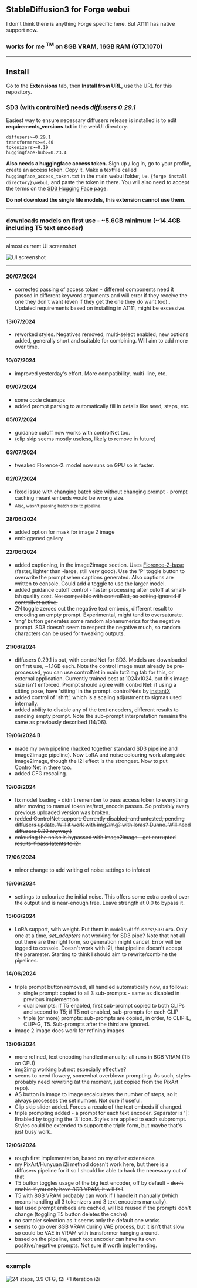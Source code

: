 ## StableDiffusion3 for Forge webui ##
I don't think there is anything Forge specific here. But A1111 has native support now.
### works for me <sup>TM</sup> on 8GB VRAM, 16GB RAM (GTX1070) ###

---
## Install ##
Go to the **Extensions** tab, then **Install from URL**, use the URL for this repository.
### SD3 (with controlNet) needs *diffusers 0.29.1* ###

Easiest way to ensure necessary diffusers release is installed is to edit **requirements_versions.txt** in the webUI directory.
```
diffusers>=0.29.1
transformers>=4.40
tokenizers>=0.19
huggingface-hub>=0.23.4
```

**Also needs a huggingface access token.** Sign up / log in, go to your profile, create an access token. Copy it. Make a textfile called ```huggingface_access_token.txt``` in the main webui folder, i.e. ```{forge install directory}\webui```, and paste the token in there. You will also need to accept the terms on the [SD3 Hugging Face page](https://huggingface.co/stabilityai/stable-diffusion-3-medium-diffusers).

**Do not download the single file models, this extension cannot use them.**

---
### downloads models on first use - ~5.6GB minimum (~14.4GB including T5 text encoder) ###

---
almost current UI screenshot

![](screenshot2.png "UI screenshot")

---
#### 20/07/2024 ####
* corrected passing of access token - different components need it passed in different keyword arguments and will error if they receive the one they don't want (even if they get the one they do want too).. Updated requirements based on installing in A1111, might be excessive.

#### 13/07/2024 ####
* reworked styles. Negatives removed; multi-select enabled; new options added, generally short and suitable for combining. Will aim to add more over time.

#### 10/07/2024 ####
* improved yesterday's effort. More compatibility, multi-line, etc.

#### 09/07/2024 ####
* some code cleanups
* added prompt parsing to automatically fill in details like seed, steps, etc.

#### 05/07/2024 ####
* guidance cutoff now works with controlNet too.
* (clip skip seems mostly useless, likely to remove in future)

#### 03/07/2024 ####
* tweaked Florence-2: model now runs on GPU so is faster.

#### 02/07/2024 ####
* fixed issue with changing batch size without changing prompt - prompt caching meant embeds would be wrong size.
* <sub>Also, wasn't passing batch size to pipeline.</sub>

#### 28/06/2024 ####
* added option for mask for image 2 image
* embiggened gallery

#### 22/06/2024 ####
* added captioning, in the image2image section. Uses [Florence-2-base](https://huggingface.co/microsoft/Florence-2-base) (faster, lighter than -large, still very good). Use the 'P' toggle button to overwrite the prompt when captions generated. Also captions are written to console. Could add a toggle to use the larger model.
* added guidance cutoff control - faster processing after cutoff at small-ish quality cost. ~~Not compatible with controlNet, so setting ignored if controlNet active.~~
* ZN toggle zeroes out the negative text embeds, different result to encoding an empty prompt. Experimental, might tend to oversaturate.
* 'rng' button generates some random alphanumerics for the negative prompt. SD3 doesn't seem to respect the negative much, so random characters can be used for tweaking outputs.

#### 21/06/2024 ####
* diffusers 0.29.1 is out, with controlNet for SD3. Models are downloaded on first use, ~1.1GB each. Note the control image must already be pre-processed, you can use controlNet in main txt2img tab for this, or external application. Currently trained best at 1024x1024, but this image size isn't enforced. Prompt should agree with controlNet: if using a sitting pose, have 'sitting' in the prompt. controlNets by [instantX](https://huggingface.co/InstantX)
* added control of 'shift', which is a scaling adjustment to sigmas used internally.
* added ability to disable any of the text encoders, different results to sending empty prompt. Note the sub-prompt interpretation remains the same as previously described (14/06).

#### 19/06/2024 B ####
* made my own pipeline (hacked together standard SD3 pipeline and image2image pipeline). Now LoRA and noise colouring work alongside image2image, though the i2i effect is the strongest. Now to put ControlNet in there too.
* added CFG rescaling.


#### 19/06/2024 ####
* fix model loading - didn't remember to pass access token to everything after moving to manual tokenize/text_encode passes. So probably every previous uploaded version was broken.
* ~~(added ControlNet support. Currently disabled, and untested, pending diffusers update. Will it work with img2img? with loras? Dunno. Will need diffusers 0.30 anyway.)~~
* ~~colouring the noise is bypassed with image2image - get corrupted results if pass latents to i2i.~~

#### 17/06/2024 ####
* minor change to add writing of noise settings to infotext

#### 16/06/2024 ####
* settings to colourize the initial noise. This offers some extra control over the output and is near-enough free. Leave strength at 0.0 to bypass it.

#### 15/06/2024 ####
* LoRA support, with weight. Put them in ```models\diffusers\SD3Lora```. Only one at a time, *set_adapters* not working for SD3 pipe? Note that not all out there are the right form, so generation might cancel. Error will be logged to console. Doesn't work with i2i, that pipeline doesn't accept the parameter. Starting to think I should aim to rewrite/combine the pipelines.

#### 14/06/2024 ####
* triple prompt button removed, all handled automatically now, as follows:
	* single prompt: copied to all 3 sub-prompts - same as disabled in previous implemention
	* dual prompts: if T5 enabled, first sub-prompt copied to both CLIPs and second to T5; if T5 not enabled, sub-prompts for each CLIP
	* triple (or more) prompts: sub-prompts are copied, in order, to CLIP-L, CLIP-G, T5. Sub-prompts after the third are ignored.
* image 2 image does work for refining images


#### 13/06/2024 ####
* more refined, text encoding handled manually: all runs in 8GB VRAM (T5 on CPU)
* img2img working but not especially effective?
* seems to need flowery, somewhat overblown prompting. As such, styles probably need rewriting (at the moment, just copied from the PixArt repo).
* AS button in image to image recalculates the number of steps, so it always processes the set number. Not sure if useful.
* Clip skip slider added. Forces a recalc of the text embeds if changed.
* triple prompting added - a prompt for each text encoder. Separator is '|'. Enabled by toggling the '3' icon. Styles are applied to each subprompt. Styles could be extended to support the triple form, but maybe that's just busy work.

#### 12/06/2024 ####
* rough first implementation, based on my other extensions
* my PixArt/Hunyuan i2i method doesn't work here, but there is a diffusers pipeline for it so I should be able to hack the necessary out of that
* T5 button toggles usage of the big text encoder, off by default - ~~don't enable if you only have 8GB VRAM, it will fail~~.
* T5 with 8GB VRAM probably can work if I handle it manually (which means handling all 3 tokenizers and 3 text encoders manually).
* last used prompt embeds are cached, will be reused if the prompts don't change (toggling T5 button deletes the cache)
* no sampler selection as it seems only the default one works
* seems to go over 8GB VRAM during VAE process, but it isn't that slow so could be VAE in VRAM with transformer hanging around.
* based on the pipeline, each text encoder can have its own positive/negative prompts. Not sure if worth implementing.

---
### example ###

![](example.png "24 steps, 3.9 CFG, t2i +1 iteration i2i")

